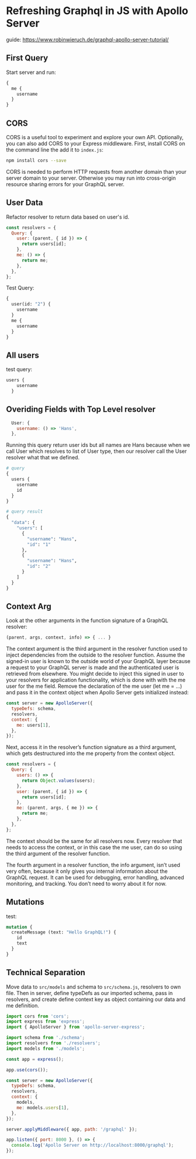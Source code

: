 # Refreshing Graphql in JS with Apollo Server

guide: <https://www.robinwieruch.de/graphql-apollo-server-tutorial/>

## First Query

Start server and run:

```graphql
{
  me {
    username
  }
}
```

## CORS

 CORS is a useful tool to experiment and explore your own API. Optionally, you can also add CORS to your Express middleware. First, install CORS on the command line the add it to `index.js`:

 ```bash
 npm install cors --save
 ```

 CORS is needed to perform HTTP requests from another domain than your server domain to your server. Otherwise you may run into cross-origin resource sharing errors for your GraphQL server.

## User Data

Refactor resolver to return data based on user's id.

```js
const resolvers = {
  Query: {
    user: (parent, { id }) => {
      return users[id];
    },
    me: () => {
      return me;
    },
  },
};
```

Test Query:

```graphql
{
  user(id: "2") {
    username
  }
  me {
    username
  }
}
```

## All users

test query:

```graphql
users {
    username
  }
```

## Overiding Fields with Top Level resolver

```js
  User: {
    username: () => 'Hans',
  },
```

Running this query return user ids but all names are Hans because when we call User which resolves to list of User type, then our resolver call the User resolver what that we defined.

```graphql
# query
{
  users {
    username
    id
  }
}

# query result
{
  "data": {
    "users": [
      {
        "username": "Hans",
        "id": "1"
      },
      {
        "username": "Hans",
        "id": "2"
      }
    ]
  }
}
```

## Context Arg

Look at the other arguments in the function signature of a GraphQL resolver:

```js
(parent, args, context, info) => { ... }
```

The context argument is the third argument in the resolver function used to inject dependencies from the outside to the resolver function. Assume the signed-in user is known to the outside world of your GraphQL layer because a request to your GraphQL server is made and the authenticated user is retrieved from elsewhere. You might decide to inject this signed in user to your resolvers for application functionality, which is done with with the me user for the me field. Remove the declaration of the me user (let me = ...) and pass it in the context object when Apollo Server gets initialized instead:

```js
const server = new ApolloServer({
  typeDefs: schema,
  resolvers,
  context: {
    me: users[1],
  },
});
```

Next, access it in the resolver’s function signature as a third argument, which gets destructured into the me property from the context object.

```js
const resolvers = {
  Query: {
    users: () => {
      return Object.values(users);
    },
    user: (parent, { id }) => {
      return users[id];
    },
    me: (parent, args, { me }) => {
      return me;
    },
  },
};
```

The context should be the same for all resolvers now. Every resolver that needs to access the context, or in this case the me user, can do so using the third argument of the resolver function.

The fourth argument in a resolver function, the info argument, isn’t used very often, because it only gives you internal information about the GraphQL request. It can be used for debugging, error handling, advanced monitoring, and tracking. You don’t need to worry about it for now.

## Mutations

test:

```graphql
mutation {
  createMessage (text: "Hello GraphQL!") {
    id
    text
  }
}
```

## Technical Separation

Move data to `src/models` and schema to `src/schema.js`, resolvers to own file. Then in server, define typeDefs as our imported schema, pass in resolvers, and create define context key as object containing our data and me definition.

```js
import cors from 'cors';
import express from 'express';
import { ApolloServer } from 'apollo-server-express';

import schema from './schema';
import resolvers from './resolvers';
import models from './models';

const app = express();

app.use(cors());

const server = new ApolloServer({
  typeDefs: schema,
  resolvers,
  context: {
    models,
    me: models.users[1],
  },
});

server.applyMiddleware({ app, path: '/graphql' });

app.listen({ port: 8000 }, () => {
  console.log('Apollo Server on http://localhost:8000/graphql');
});

```